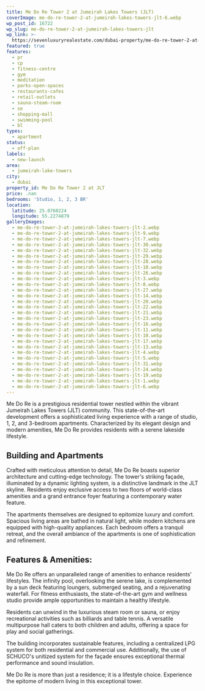 ```yaml
---
title: Me Do Re Tower 2 at Jumeirah Lakes Towers (JLT)
coverImage: me-do-re-tower-2-at-jumeirah-lakes-towers-jlt-6.webp
wp_post_id: 16722
wp_slug: me-do-re-tower-2-at-jumeirah-lakes-towers-jlt
wp_link: >-
  https://sevenluxuryrealestate.com/dubai-property/me-do-re-tower-2-at-jumeirah-lakes-towers-jlt/
featured: true
features:
  - pr
  - cp
  - fitness-centre
  - gym
  - meditation
  - parks-open-spaces
  - restaurants-cafes
  - retail-outlets
  - sauna-steam-room
  - se
  - shopping-mall
  - swimming-pool
  - bl
types:
  - apartment
status:
  - off-plan
labels:
  - new-launch
area:
  - jumeirah-lake-towers
city:
  - dubai
property_id: Me Do Re Tower 2 at JLT
price: .nan
bedrooms: 'Studio, 1, 2, 3 BR'
location:
  latitude: 25.0760224
  longitude: 55.2274879
galleryImages:
  - me-do-re-tower-2-at-jumeirah-lakes-towers-jlt-2.webp
  - me-do-re-tower-2-at-jumeirah-lakes-towers-jlt-9.webp
  - me-do-re-tower-2-at-jumeirah-lakes-towers-jlt-7.webp
  - me-do-re-tower-2-at-jumeirah-lakes-towers-jlt-30.webp
  - me-do-re-tower-2-at-jumeirah-lakes-towers-jlt-32.webp
  - me-do-re-tower-2-at-jumeirah-lakes-towers-jlt-29.webp
  - me-do-re-tower-2-at-jumeirah-lakes-towers-jlt-28.webp
  - me-do-re-tower-2-at-jumeirah-lakes-towers-jlt-18.webp
  - me-do-re-tower-2-at-jumeirah-lakes-towers-jlt-26.webp
  - me-do-re-tower-2-at-jumeirah-lakes-towers-jlt-3.webp
  - me-do-re-tower-2-at-jumeirah-lakes-towers-jlt-8.webp
  - me-do-re-tower-2-at-jumeirah-lakes-towers-jlt-27.webp
  - me-do-re-tower-2-at-jumeirah-lakes-towers-jlt-14.webp
  - me-do-re-tower-2-at-jumeirah-lakes-towers-jlt-20.webp
  - me-do-re-tower-2-at-jumeirah-lakes-towers-jlt-22.webp
  - me-do-re-tower-2-at-jumeirah-lakes-towers-jlt-21.webp
  - me-do-re-tower-2-at-jumeirah-lakes-towers-jlt-23.webp
  - me-do-re-tower-2-at-jumeirah-lakes-towers-jlt-16.webp
  - me-do-re-tower-2-at-jumeirah-lakes-towers-jlt-11.webp
  - me-do-re-tower-2-at-jumeirah-lakes-towers-jlt-10.webp
  - me-do-re-tower-2-at-jumeirah-lakes-towers-jlt-17.webp
  - me-do-re-tower-2-at-jumeirah-lakes-towers-jlt-13.webp
  - me-do-re-tower-2-at-jumeirah-lakes-towers-jlt-4.webp
  - me-do-re-tower-2-at-jumeirah-lakes-towers-jlt-5.webp
  - me-do-re-tower-2-at-jumeirah-lakes-towers-jlt-31.webp
  - me-do-re-tower-2-at-jumeirah-lakes-towers-jlt-24.webp
  - me-do-re-tower-2-at-jumeirah-lakes-towers-jlt-19.webp
  - me-do-re-tower-2-at-jumeirah-lakes-towers-jlt-1.webp
  - me-do-re-tower-2-at-jumeirah-lakes-towers-jlt-6.webp
---
```


Me Do Re is a prestigious residential tower nestled within the vibrant Jumeirah Lakes Towers (JLT) community. This state-of-the-art development offers a sophisticated living experience with a range of studio, 1, 2, and 3-bedroom apartments. Characterized by its elegant design and modern amenities, Me Do Re provides residents with a serene lakeside lifestyle.

## **Building and Apartments**

Crafted with meticulous attention to detail, Me Do Re boasts superior architecture and cutting-edge technology. The tower's striking façade, illuminated by a dynamic lighting system, is a distinctive landmark in the JLT skyline. Residents enjoy exclusive access to two floors of world-class amenities and a grand entrance foyer featuring a contemporary water feature.

The apartments themselves are designed to epitomize luxury and comfort. Spacious living areas are bathed in natural light, while modern kitchens are equipped with high-quality appliances. Each bedroom offers a tranquil retreat, and the overall ambiance of the apartments is one of sophistication and refinement.

## **Features & Amenities:**

Me Do Re offers an unparalleled range of amenities to enhance residents' lifestyles. The infinity pool, overlooking the serene lake, is complemented by a sun deck featuring loungers, submerged seating, and a rejuvenating waterfall. For fitness enthusiasts, the state-of-the-art gym and wellness studio provide ample opportunities to maintain a healthy lifestyle.

Residents can unwind in the luxurious steam room or sauna, or enjoy recreational activities such as billiards and table tennis. A versatile multipurpose hall caters to both children and adults, offering a space for play and social gatherings.

The building incorporates sustainable features, including a centralized LPG system for both residential and commercial use. Additionally, the use of SCHUCO's unitized system for the façade ensures exceptional thermal performance and sound insulation.

Me Do Re is more than just a residence; it is a lifestyle choice. Experience the epitome of modern living in this exceptional tower.
